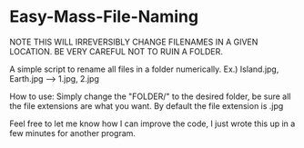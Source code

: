 # Easy-Mass-File-Naming

NOTE THIS WILL IRREVERSIBLY CHANGE FILENAMES IN A GIVEN LOCATION. BE VERY CAREFUL NOT TO RUIN A FOLDER.

A simple script to rename all files in a folder numerically.
Ex.) Island.jpg, Earth.jpg --> 1.jpg, 2.jpg 

How to use:
Simply change the "FOLDER/" to the desired folder, be sure all the file extensions are what you want.
By default the file extension is .jpg

Feel free to let me know how I can improve the code, I just wrote this up in a few minutes for another program.
